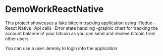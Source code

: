 # DemoWorkReactNative
This project showcases a fake bitcoin tracking application using
-Redux
-React Native
-Api calls
-Error state handling
-graphic chart for tracking the account balance of your bitcoin as you can send and recieve bitcoin from other users

You can use a user Jeremy to login into the application
